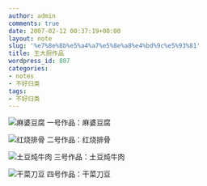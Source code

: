 ```yaml
---
author: admin
comments: true
date: 2007-02-12 00:37:19+00:00
layout: note
slug: '%e7%8e%8b%e5%a4%a7%e5%8e%a8%e4%bd%9c%e5%93%81'
title: 王大厨作品
wordpress_id: 807
categories:
- notes
- 不好归类
tags:
- 不好归类
---
```


![麻婆豆腐](http://farm1.static.flickr.com/134/387307649_3e4b041c4a_m.jpg)
一号作品：麻婆豆腐

![红烧排骨](http://farm1.static.flickr.com/170/386912901_f84116ea1c_m.jpg)
二号作品：红烧排骨

![土豆炖牛肉](http://farm1.static.flickr.com/171/386912644_710fa0529e_m.jpg)
三号作品：土豆炖牛肉

![干菜刀豆](http://farm1.static.flickr.com/175/386911372_41b6f48ff7_m.jpg)
四号作品：干菜刀豆

